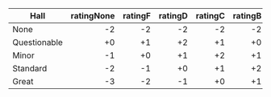 | Hall         | ratingNone | ratingF | ratingD | ratingC | ratingB | ratingA  | ratingAA |
|--------------|-----------:|--------:|--------:|--------:|--------:|---------:|---------:|
| None         |    -2      |    -2   |    -2   |    -2   |    -2   |    -2    |    -2    |
| Questionable |    +0      |    +1   |    +2   |    +1   |    +0   |    -1    |    -2    |
| Minor        |    -1      |    +0   |    +1   |    +2   |    +1   |    +0    |    -1    |
| Standard     |    -2      |    -1   |    +0   |    +1   |    +2   |    +1    |    +0    |
| Great        |    -3      |    -2   |    -1   |    +0   |    +1   |    +2    |    +2    |
